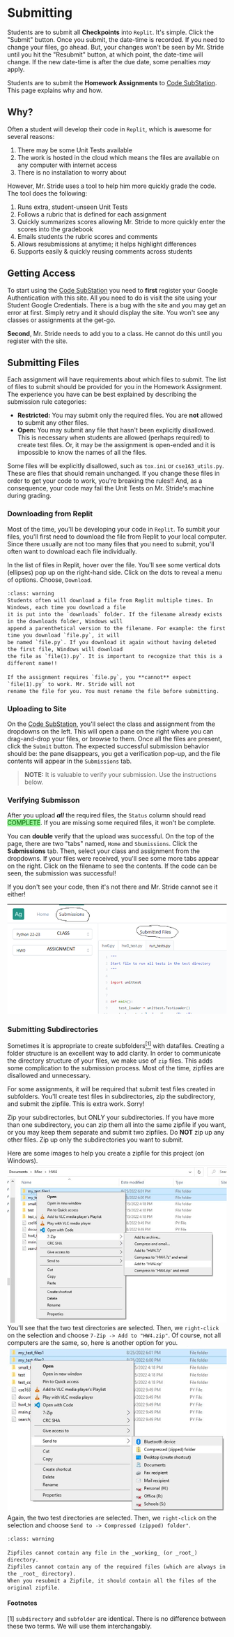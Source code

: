 # Submitting

Students are to submit all **Checkpoints** into `Replit`. It's simple. Click the "Submit" button. Once you submit, the date-time is recorded. If you need to change your files, go ahead. But, your changes won't be seen by Mr. Stride until you hit the "Resubmit" button, at which point, the date-time will change. If the new date-time is after the due date, some penalties _may_ apply.

Students are to submit the **Homework Assignments** to <a href="https://autograder-nchs.vercel.app/login" target="_blank">Code SubStation</a>.  This page explains why and how.  

## Why?
Often a student will develop their code in `Replit`, which is awesome for several reasons:  
1) There may be some Unit Tests available  
2) The work is hosted in the cloud which means the files are available on any computer with internet access  
3) There is no installation to worry about  

However, Mr. Stride uses a tool to help him more quickly grade the code. The tool does the following:  
1) Runs extra, student-unseen Unit Tests  
2) Follows a rubric that is defined for each assignment  
3) Quickly summarizes scores allowing Mr. Stride to more quickly enter the scores into the gradebook  
4) Emails students the rubric scores and comments  
5) Allows resubmissions at anytime; it helps highlight differences   
6) Supports easily & quickly reusing comments across students  

## Getting Access
To start using the <a href="https://autograder-nchs.vercel.app/login" target="_blank">Code SubStation</a> you
need to **first** register your Google Authentication with this site. All you need to do is visit the site using
your Student Google Credentials. There is a bug with the site and you may get an error at first. Simply retry and
it should display the site. You won't see any classes or assignments at the get-go.  

**Second**, Mr. Stride needs to add you to a class. He cannot do this until you register with the site.  

## Submitting Files
Each assignment will have requirements about which files to submit. The list of files to submit should be
provided for you in the Homework Assignment. The experience you have can be best explained by describing
the submission rule categories:  
* **Restricted:** You may submit only the required files. You are **not** allowed to submit any other files.  
* **Open:** You may submit any file that hasn't been explicitly disallowed. This is necessary when students are allowed (perhaps required) to create test files. Or, it may be the assignment is open-ended and it is impossible to know the names of all the files.  

Some files will be explicitly disallowed, such as `tox.ini` or `cse163_utils.py`. These are files that should
remain unchanged. If you change these files in order to get your code to work, you're breaking the rules!!
And, as a consequence, your code may fail the Unit Tests on Mr. Stride's machine during grading.  

### Downloading from Replit
Most of the time, you'll be developing your code in `Replit`. To sumbit your files, you'll first need
to download the file from Replit to your local computer. Since there usually are not too many files
that you need to submit, you'll often want to download each file individually.  

In the list of files in Replit, hover over the file. You'll see some vertical dots (ellipses) pop up on 
the right-hand side. Click on the dots to reveal a menu of options. Choose, <i class="fas fa-download fa-fw"></i> `Download`.

```{admonition} file(1).py
:class: warning
Students often will download a file from Replit multiple times. In Windows, each time you download a file
it is put into the `downloads` folder. If the filename already exists in the downloads folder, Windows will
append a parenthetical version to the filename. For example: the first time you download `file.py`, it will
be named `file.py`. If you download it again without having deleted the first file, Windows will download
the file as `file(1).py`. It is important to recognize that this is a different name!! 

If the assignment requires `file.py`, you **cannot** expect `file(1).py` to work. Mr. Stride will not
rename the file for you. You must rename the file before submitting.
```

### Uploading to Site
On the <a href="https://autograder-nchs.vercel.app/login" target="_blank">Code SubStation</a>, you'll
select the class and assignment from the dropdowns on the left. This will open a pane on the right where you
can drag-and-drop your files, or browse to them. Once all the files are present, click the `Submit` button.
The expected successful submission behavior should be: the pane disappears, you get a verification pop-up, and the 
file contents will appear in the `Submissions` tab.  

> **NOTE:** It is valuable to verify your submission. Use the instructions below.  

### Verifying Submisson
After you upload **_all_** the required files, the `Status` column should read <span style="color: darkgreen; background-color: lightgreen">COMPLETE</span>. If you are missing some required files, it won't be complete.  

You can **double** verify that the upload was successful. On the top of the page, there are two "tabs" 
named, `Home` and `Sbumissions`. Click the **Submissions** tab. Then, select your class and assignment from the 
dropdowns. If your files were received, you'll see some more tabs appear on the right. Click on the filename
to see the contents. If the code can be seen, the submission was successful!  

If you don't see your code, then it's not there and Mr. Stride cannot see it either!  

![Verify Submission](../../_static/misc_files_submitted.png)  

### Submitting Subdirectories
Sometimes it is appropriate to create subfolders<a href="#footnotes"><sup>[1]</sup></a> with datafiles. Creating a folder structure is an excellent way
to add clarity. In order to communicate the directory structure of your files, we make use of `zip` files. This adds
some complication to the submission process. Most of the time, zipfiles are disallowed and unnecessary.  

For some assignments, it will be required that submit test files created in subfolders. You'll 
create test files in subdirectories, zip the subdirectory, and submit the zipfile. 
This is extra work. Sorry! 

Zip your subdirectories, but ONLY your subdirectories. If you have more than one subdirectory, you can zip 
them all into the same zipfile if you want, or you may keep them
separate and submit two zipfiles. Do **NOT** zip up any other files. Zip up only the subdirectories you
want to submit.  

Here are some images to help you create a zipfile for this project (on Windows).  
![ZipExample](../../_static/make_zip.jpg)  
You'll see that the two test directories are selected. Then, we `right-click` on the selection
and choose `7-Zip -> Add to "HW4.zip"`. Of course, not all computers are the same, so, here is
another option for you.  
![ZipExample](../../_static/make_zip2.jpg)  
Again, the two test directories are selected. Then, we `right-click` on the selection
and choose `Send to -> Compressed (zipped) folder"`.  


```{admonition} Limitations
:class: warning

Zipfiles cannot contain any file in the _working_ (or _root_) directory.  
Zipfiles cannot contain any of the required files (which are always in the _root_ directory).  
When you resubmit a Zipfile, it should contain all the files of the original zipfile.  
```
#### Footnotes
[1] `subdirectory` and `subfolder` are identical. There is no difference between these two terms. We will use them interchangably. 
